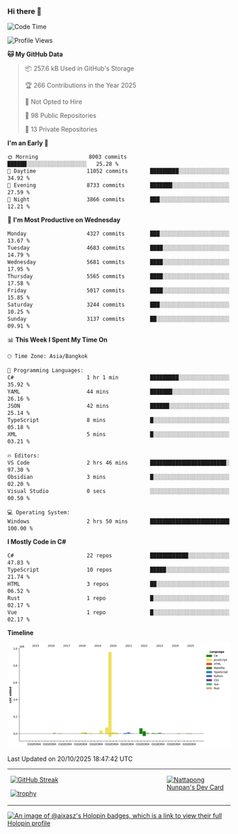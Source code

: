 ### Hi there 👋

<!--START_SECTION:waka-->
![Code Time](http://img.shields.io/badge/Code%20Time-2%2C601%20hrs%2041%20mins-blue)

![Profile Views](http://img.shields.io/badge/Profile%20Views-0-blue)

**🐱 My GitHub Data** 

> 📦 257.6 kB Used in GitHub's Storage 
 > 
> 🏆 266 Contributions in the Year 2025
 > 
> 🚫 Not Opted to Hire
 > 
> 📜 98 Public Repositories 
 > 
> 🔑 13 Private Repositories 
 > 
**I'm an Early 🐤** 

```text
🌞 Morning                8003 commits        ██████░░░░░░░░░░░░░░░░░░░   25.28 % 
🌆 Daytime                11052 commits       █████████░░░░░░░░░░░░░░░░   34.92 % 
🌃 Evening                8733 commits        ███████░░░░░░░░░░░░░░░░░░   27.59 % 
🌙 Night                  3866 commits        ███░░░░░░░░░░░░░░░░░░░░░░   12.21 % 
```
📅 **I'm Most Productive on Wednesday** 

```text
Monday                   4327 commits        ███░░░░░░░░░░░░░░░░░░░░░░   13.67 % 
Tuesday                  4683 commits        ████░░░░░░░░░░░░░░░░░░░░░   14.79 % 
Wednesday                5681 commits        ████░░░░░░░░░░░░░░░░░░░░░   17.95 % 
Thursday                 5565 commits        ████░░░░░░░░░░░░░░░░░░░░░   17.58 % 
Friday                   5017 commits        ████░░░░░░░░░░░░░░░░░░░░░   15.85 % 
Saturday                 3244 commits        ███░░░░░░░░░░░░░░░░░░░░░░   10.25 % 
Sunday                   3137 commits        ██░░░░░░░░░░░░░░░░░░░░░░░   09.91 % 
```


📊 **This Week I Spent My Time On** 

```text
🕑︎ Time Zone: Asia/Bangkok

💬 Programming Languages: 
C#                       1 hr 1 min          █████████░░░░░░░░░░░░░░░░   35.92 % 
YAML                     44 mins             ███████░░░░░░░░░░░░░░░░░░   26.16 % 
JSON                     42 mins             ██████░░░░░░░░░░░░░░░░░░░   25.14 % 
TypeScript               8 mins              █░░░░░░░░░░░░░░░░░░░░░░░░   05.18 % 
XML                      5 mins              █░░░░░░░░░░░░░░░░░░░░░░░░   03.21 % 

🔥 Editors: 
VS Code                  2 hrs 46 mins       ████████████████████████░   97.30 % 
Obsidian                 3 mins              █░░░░░░░░░░░░░░░░░░░░░░░░   02.20 % 
Visual Studio            0 secs              ░░░░░░░░░░░░░░░░░░░░░░░░░   00.50 % 

💻 Operating System: 
Windows                  2 hrs 50 mins       █████████████████████████   100.00 % 
```

**I Mostly Code in C#** 

```text
C#                       22 repos            ████████████░░░░░░░░░░░░░   47.83 % 
TypeScript               10 repos            █████░░░░░░░░░░░░░░░░░░░░   21.74 % 
HTML                     3 repos             ██░░░░░░░░░░░░░░░░░░░░░░░   06.52 % 
Rust                     1 repo              █░░░░░░░░░░░░░░░░░░░░░░░░   02.17 % 
Vue                      1 repo              █░░░░░░░░░░░░░░░░░░░░░░░░   02.17 % 
```



**Timeline**

![Lines of Code chart](https://raw.githubusercontent.com/aixasz/aixasz/main/assets/bar_graph.png)


 Last Updated on 20/10/2025 18:47:42 UTC
<!--END_SECTION:waka-->

<table>
<tr>
<td width="70%" valign="top">
 
 [![GitHub Streak](http://github-readme-streak-stats.herokuapp.com?user=aixasz&theme=github-dark&hide_border=true&date_format=%5BY%20%5DM%20j)](https://git.io/streak-stats)

 [![trophy](https://github-profile-trophy.vercel.app/?username=aixasz&theme=onedark)](https://github.com/ryo-ma/github-profile-trophy)
 </td>
<td width="30%" valign="top">
 
<a href="https://app.daily.dev/aixasz"><img src="https://api.daily.dev/devcards/403207936e6547c9a85ea449e9f3abe8.png?r=re8" alt="Nattapong Nunpan's Dev Card"/></a>

 </td>
</tr>
</table>

[![An image of @aixasz's Holopin badges, which is a link to view their full Holopin profile](https://holopin.me/aixasz)](https://holopin.io/@aixasz)
 
